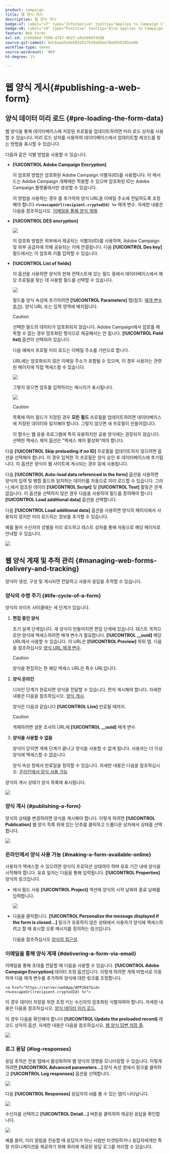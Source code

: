 ```yaml
---
product: campaign
title: 웹 양식 게시
description: 웹 양식 게시
badge-v7: label="v7" type="Informative" tooltip="Applies to Campaign Classic v7"
badge-v8: label="v8" type="Positive" tooltip="Also applies to Campaign v8"
feature: Web Forms
exl-id: 1c66b8e8-7590-4767-9b2f-a9a509df4508
source-git-commit: 6dc6aeb5adeb82d527b39a05ee70a9926205ea0b
workflow-type: tm+mt
source-wordcount: '963'
ht-degree: 1%

---
```


# 웹 양식 게시{#publishing-a-web-form}



## 양식 데이터 미리 로드 {#pre-loading-the-form-data}

웹 양식을 통해 데이터베이스에 저장된 프로필을 업데이트하려면 미리 로드 상자를 사용할 수 있습니다. 미리 로드 상자를 사용하여 데이터베이스에서 업데이트할 레코드를 찾는 방법을 표시할 수 있습니다.

다음과 같은 식별 방법을 사용할 수 있습니다.

* **[!UICONTROL Adobe Campaign Encryption]**

   이 암호화 방법은 암호화된 Adobe Campaign 식별자(ID)를 사용합니다. 이 메서드는 Adobe Campaign 개체에만 적용할 수 있으며 암호화된 ID는 Adobe Campaign 플랫폼에서만 생성할 수 있습니다.

   이 방법을 사용하는 경우 를 추가하여 양식 URL을 이메일 주소에 전달하도록 조정해야 합니다 **`<%=escapeUrl(recipient.cryptedId) %>`** 매개 변수. 자세한 내용은 다음을 참조하십시오. [이메일을 통해 양식 게재](#delivering-a-form-via-email).

* **[!UICONTROL DES encryption]**

   ![](assets/s_ncs_admin_survey_preload_methods_001.png)

   이 암호화 방법은 외부에서 제공되는 식별자(ID)를 사용하며, Adobe Campaign 및 외부 공급자에 의해 공유되는 키에 연결됩니다. 다음 **[!UICONTROL Des key]** 필드에서는 이 암호화 키를 입력할 수 있습니다.

* **[!UICONTROL List of fields]**

   이 옵션을 사용하면 양식의 현재 컨텍스트에 있는 필드 중에서 데이터베이스에서 해당 프로필을 찾는 데 사용할 필드를 선택할 수 있습니다.

   ![](assets/s_ncs_admin_survey_preload_methods_002.png)

   필드를 양식 속성에 추가하려면 **[!UICONTROL Parameters]** 탭(참조: [매개 변수 추가](defining-web-forms-properties.md#adding-parameters)). 양식 URL 또는 입력 영역에 배치됩니다.

   >[!CAUTION]
   >
   >선택한 필드의 데이터가 암호화되지 않습니다. Adobe Campaign에서 암호를 해독할 수 없는 경우 암호화된 형식으로 제공해서는 안 됩니다. **[!UICONTROL Field list]** 옵션이 선택되어 있습니다.

   다음 예에서 프로필 미리 로드는 이메일 주소를 기반으로 합니다.

   URL에는 암호화되지 않은 이메일 주소가 포함될 수 있으며, 이 경우 사용자는 관련된 페이지에 직접 액세스할 수 있습니다.

   ![](assets/s_ncs_admin_survey_preload_methods_003.png)

   그렇지 않으면 암호를 입력하라는 메시지가 표시됩니다.

   ![](assets/s_ncs_admin_survey_preload_methods_004.png)

   >[!CAUTION]
   >
   >목록에 여러 필드가 지정된 경우 **모든 필드** 프로필을 업데이트하려면 데이터베이스에 저장된 데이터와 일치해야 합니다. 그렇지 않으면 새 프로필이 만들어집니다.
   > 
   >이 함수는 웹 응용 프로그램에 특히 유용하지만 공용 양식에는 권장되지 않습니다. 선택한 액세스 제어 옵션은 &quot;액세스 제어 활성화&quot;여야 합니다.

다음 **[!UICONTROL Skip preloading if no ID]** 프로필을 업데이트하지 않으려면 옵션을 선택해야 합니다. 이 경우 입력한 각 프로필은 양식 승인 후 데이터베이스에 추가됩니다. 이 옵션은 양식이 웹 사이트에 게시되는 경우 등에 사용됩니다.

다음 **[!UICONTROL Auto-load data referenced in the form]** 옵션을 사용하면 양식의 입력 및 병합 필드와 일치하는 데이터를 자동으로 미리 로드할 수 있습니다. 그러나,에서 참조된 데이터 **[!UICONTROL Script]** 및 **[!UICONTROL Test]** 활동은 관계없습니다. 이 옵션을 선택하지 않은 경우 다음을 사용하여 필드를 정의해야 합니다 **[!UICONTROL Load additional data]** 옵션을 선택합니다.

다음 **[!UICONTROL Load additional data]** 옵션을 사용하면 양식의 페이지에서 사용되지 않지만 미리 로드되는 정보를 추가할 수 있습니다.

예를 들어 수신자의 성별을 미리 로드하고 테스트 상자를 통해 자동으로 해당 페이지로 안내할 수 있습니다.

![](assets/s_ncs_admin_survey_preload_ex.png)

## 웹 양식 게재 및 추적 관리 {#managing-web-forms-delivery-and-tracking}

양식이 생성, 구성 및 게시되면 전달하고 사용자 응답을 추적할 수 있습니다.

### 양식의 수명 주기 {#life-cycle-of-a-form}

양식의 라이프 사이클에는 세 단계가 있습니다.

1. **편집 중인 양식**

   초기 설계 단계입니다. 새 양식이 만들어지면 편집 단계에 있습니다. 테스트 목적으로만 양식에 액세스하려면 매개 변수가 필요합니다. **[!UICONTROL __uuid]** 해당 URL에서 사용할 수 있습니다. 이 URL은 **[!UICONTROL Preview]** 하위 탭. 다음을 참조하십시오 [양식 URL 매개 변수](defining-web-forms-properties.md#form-url-parameters).

   >[!CAUTION]
   >
   >양식을 편집하는 한 해당 액세스 URL은 특수 URL입니다.

1. **양식 온라인**

   디자인 단계가 완료되면 양식을 전달할 수 있습니다. 먼저 게시해야 합니다. 자세한 내용은 다음을 참조하십시오. [양식 게시](#publishing-a-form).

   양식은 다음과 같습니다 **[!UICONTROL Live]** 만료될 때까지.

   >[!CAUTION]
   >
   >게재하려면 설문 조사의 URL에 **[!UICONTROL __uuid]** 매개 변수.

1. **양식을 사용할 수 없음**

   양식이 닫히면 게재 단계가 끝나고 양식을 사용할 수 없게 됩니다. 사용자는 더 이상 양식에 액세스할 수 없습니다.

   양식 속성 창에서 만료일을 정의할 수 있습니다. 자세한 내용은 다음을 참조하십시오. [온라인에서 양식 사용 가능](#making-a-form-available-online)

양식의 게시 상태가 양식 목록에 표시됩니다.

![](assets/s_ncs_admin_survey_status.png)

### 양식 게시 {#publishing-a-form}

양식의 상태를 변경하려면 양식을 게시해야 합니다. 이렇게 하려면 **[!UICONTROL Publication]** 웹 양식 목록 위에 있는 단추를 클릭하고 드롭다운 상자에서 상태를 선택합니다.

![](assets/webapp_publish_webform.png)

### 온라인에서 양식 사용 가능 {#making-a-form-available-online}

사용자가 액세스할 수 있으려면 양식이 프로덕션 상태여야 하며 유효 기간 내에 양식을 시작해야 합니다. 유효 일자는 다음을 통해 입력됩니다. **[!UICONTROL Properties]** 양식의 링크입니다.

* 에서 필드 사용 **[!UICONTROL Project]** 섹션에 양식의 시작 날짜와 종료 날짜를 입력합니다.

   ![](assets/webapp_availability_date.png)

* 다음을 클릭합니다. **[!UICONTROL Personalize the message displayed if the form is closed...]** 링크가 유효하지 않은 상태에서 사용자가 양식에 액세스하려고 할 때 표시할 오류 메시지를 정의하는 링크입니다.

   다음을 참조하십시오 [양식의 접근성](defining-web-forms-properties.md#accessibility-of-the-form).

### 이메일을 통해 양식 게재 {#delivering-a-form-via-email}

이메일을 통해 초대를 전달할 때 다음을 사용할 수 있습니다. **[!UICONTROL Adobe Campaign Encryption]** 데이터 조정 옵션입니다. 이렇게 하려면 게재 마법사로 이동하여 다음 매개 변수를 추가하여 양식에 대한 링크를 조정합니다.

```
<a href="https://server/webApp/APP264?&id=<%=escapeUrl(recipient.cryptedId) %>">
```

이 경우 데이터 저장을 위한 조정 키는 수신자의 암호화된 식별자여야 합니다. 자세한 내용은 다음을 참조하십시오. [양식 데이터 미리 로드](#pre-loading-the-form-data).

이 경우 다음을 확인해야 합니다 **[!UICONTROL Update the preloaded record]** 레코드 상자의 옵션. 자세한 내용은 다음을 참조하십시오. [웹 양식 답변 저장 중](web-forms-answers.md#saving-web-forms-answers).

![](assets/s_ncs_admin_survey_save_box_option.png)

### 로그 응답 {#log-responses}

응답 추적은 전용 탭에서 활성화하여 웹 양식의 영향을 모니터링할 수 있습니다. 이렇게 하려면 **[!UICONTROL Advanced parameters...]** 양식 속성 창에서 링크를 클릭하고 **[!UICONTROL Log responses]** 옵션을 선택합니다.

![](assets/s_ncs_admin_survey_trace.png)

다음 **[!UICONTROL Responses]** 응답자의 id를 볼 수 있는 탭이 나타납니다.

![](assets/s_ncs_admin_survey_trace_tab.png)

수신자를 선택하고 **[!UICONTROL Detail...]** 버튼을 클릭하여 제공된 응답을 확인합니다.

![](assets/s_ncs_admin_survey_trace_edit.png)

예를 들어, 미리 알림을 전송할 때 응답자가 아닌 사람만 타겟팅하거나 응답자에게만 특정 커뮤니케이션을 제공하기 위해 쿼리에 제공된 응답 로그를 처리할 수 있습니다.
